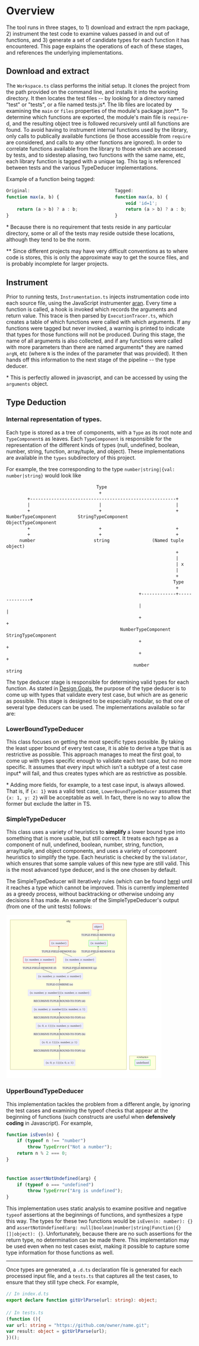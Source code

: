# Overview

The tool runs in three stages, to 1) download and extract the npm package, 2) instrument the test code to examine values passed in and out of functions, and 3) generate a set of candidate types for each function it has encountered. This page explains the operations of each of these stages, and references the underlying implementations.

## Download and extract

The `Workspace.ts` class performs the initial setup. It clones the project from the path provided on the command line, and installs it into the working directory. It then locates the test files -- by looking for a directory named "test" or "tests", or a file named tests.js*. The lib files are located by examining the `main` or `files` properties of the module's package.json**. To determine which functions are exported, the module's main file is `require`-d, and the resulting object tree is followed recursively until all functions are found. To avoid having to instrument internal functions used by the library, only calls to publically available functions (ie those accessible from `require` are considered, and calls to any other functions are ignored). In order to correlate functions available from the library to those which are accessed by tests, and to sidestep aliasing, two functions with the same name, etc, each library function is tagged with a unique tag. This tag is referenced between tests and the various TypeDeducer implementations.

Example of a function being tagged:
```javascript
Original:                                Tagged:
function max(a, b) {                     function max(a, b) {
                                             void 'id=1';
    return (a > b) ? a : b;                  return (a > b) ? a : b;
}                                        }

```

\* Because there is no requirement that tests reside in any particular directory, some or all of the tests may reside outside these locations, although they tend to be the norm.

\** Since different projects may have very difficult conventions as to where code is stores, this is only the approximate way to get the source files, and is probably incomplete for larger projects.

## Instrument

Prior to running tests, `Instrumentation.ts` injects instrumentation code into each source file, using the JavaScript instrumenter [aran](https://github.com/lachrist/aran). Every time a function is called, a hook is invoked which records the arguments and return value. This trace is then parsed by `ExecutionTracer.ts`, which creates a table of which functions were called with which arguments. If any functions were tagged but never invoked, a warning is printed to indicate that types for those functions will not be produced. During this stage, the name of all arguments is also collected, and if any functions were called with more parameters than there are named arguments* they are named `argN`, etc (where `N` is the index of the parameter that was provided). It then hands off this information to the next stage of the pipeline -- the type deducer.

\* This is perfectly allowed in javascript, and can be accessed by using the `arguments` object.

## Type Deduction

### Internal representation of types.
Each type is stored as a tree of components, with a `Type` as its root note and `TypeComponent`s as leaves. Each `TypeComponent` is responsible for the representation of the different kinds of types (null, undefined, boolean, number, string, function, array/tuple, and object). These implementations are available in the `types` subdirectory of this project.

For example, the tree corresponding to the type `number|string|{val: number|string}` would look like

```
                                  Type
                                   +
        +-------------------------------------------------------+
        |                          |                            |
        +                          +                            +
NumberTypeComponent        StringTypeComponent         ObjectTypeComponent
        +                          +                            +
        +                          +                            +
     number                      string                (Named tuple object)
                                                                +
                                                                |
                                                                | x
                                                                |
                                                                +
                                                               Type
                                                                +
                                                  +-------------+--------------+
                                                  |                            |
                                                  +                            +
                                           NumberTypeComponent        StringTypeComponent
                                                  +                            +
                                                  +                            +
                                                number                      string
``` 

The type deducer stage is responsible for determining valid types for each function. As stated in [Design Goals](DesignGoals.md), the purpose of the type deducer is to come up with types that validate every test case, but which are as generic as possible. This stage is designed to be especially modular, so that one of several type deducers can be used. The implementations available so far are:

### LowerBoundTypeDeducer
This class focuses on getting the most specific types possible. By taking the least upper bound of every test case, it is able to derive a type that is as restrictive as possible. This approach manages to meat the first goal, to come up with types specific enough to validate each test case, but no more specific. It assumes that every input which isn't a subtype of a test case input* will fail, and thus creates types which are as restrictive as possible.

\* Adding more fields, for example, to a test case input, is always allowed. That is, if `{x: 1}` was a valid test case, `LowerBoundTypeDeducer` assumes that `{x: 1, y: 2}` will be acceptable as well. In fact, there is no way to allow the former but exclude the latter in TS.

### SimpleTypeDeducer
This class uses a variety of heuristics to __simplify__ a lower bound type into something that is more usable, but still correct. It treats each type as a component of null, undefined, boolean, number, string, function, array/tuple, and object components, and uses a variety of component heuristics to simplify the type. Each heuristic is checked by the `Validator`, which ensures that some sample values of this new type are still valid. This is the most advanced type deducer, and is the one chosen by default.

The SimpleTypeDeducer will iteratively rules (which can be found [here](Heuristics.md)) until it reaches a type which cannot be improved. This is currently implemented as a greedy process, without backtracking or otherwise undoing any decisions it has made. An example of the SimpleTypeDeducer's output (from one of the unit tests) follows:

![Lattice](SimpleTypeDeducer_lattice.png)


### UpperBoundTypeDeducer
This implementation tackles the problem from a different angle, by ignoring the test cases and examining the typeof checks that appear at the beginning of functions (such constructs are useful when __defensively coding__ in Javascript). For example,

```javascript
function isEven(n) {
    if (typeof n !== "number")
        throw TypeError("Not a number");
    return n % 2 === 0;
}


function assertNotUndefined(arg) {
    if (typeof o === "undefined")
        throw TypeError("Arg is undefined");
}
```

This implementation uses static analysis to examine positive and negative `typeof` assertions at the beginnings of functions, and synthesizes a type this way. The types for these two functions would be `isEven(n: number): {}` and `assertNotUndefined(arg: null|boolean|number|string|Function|{}[]|object): {}`. Unfortunately, because there are no such assertions for the return type, no determination can be made there. This implementation may be used even when no test cases exist, making it possible to capture some type information for those functions as well.

<hr>

Once types are generated, a `.d.ts` declaration file is generated for each processed input file, and a `tests.ts` that captures all the test cases, to ensure that they still type check. For example,

```typescript
// In index.d.ts
export declare function gitUrlParse(url: string): object;

// In tests.ts
(function (){
var url: string = "https://github.com/owner/name.git";
var result: object = gitUrlParse(url);
})();
```